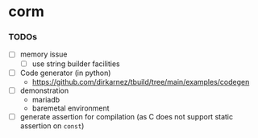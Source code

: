 corm
====
### TODOs
- [ ] memory issue
  - [ ] use string builder facilities
- [ ] Code generator (in python)
  - https://github.com/dirkarnez/tbuild/tree/main/examples/codegen
- [ ] demonstration
  - mariadb
  - baremetal environment
- [ ] generate assertion for compilation (as C does not support static assertion on `const`)
